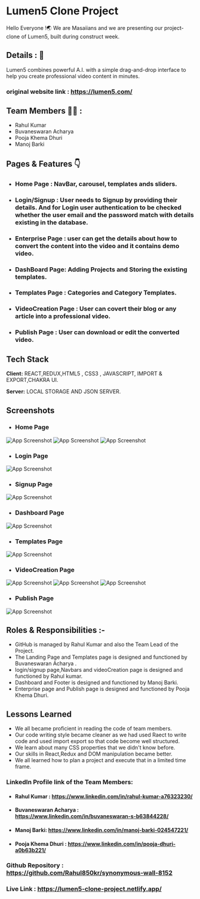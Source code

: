 
# Lumen5 Clone Project

Hello Everyone !🌏 We are Masaiians and we are presenting our project- clone of Lumen5, built during construct week.


## Details : 🔭

Lumen5 combines powerful A.I. with a simple drag-and-drop interface to help you create professional video content in minutes.

### original website link : https://lumen5.com/

## Team Members 👨‍💻 :

- Rahul Kumar
- Buvaneswaran Acharya
- Pooja Khema Dhuri
- Manoj Barki

## Pages & Features 👇

 - ### Home Page : NavBar, carousel, templates ands sliders.
 - ### Login/Signup : User needs to Signup by providing their details. And for Login user authentication to be checked whether the user email and the password match with details existing in the database.
 - ### Enterprise Page : user can get the details about how to convert the content into the video and it contains demo video.
 - ### DashBoard Page: Adding Projects and Storing the existing templates.
 - ### Templates Page : Categories and Category Templates.
 - ### VideoCreation Page : User can covert their blog or any article into a professional video.
 - ### Publish Page : User can download or edit the converted video.


## Tech Stack

**Client:** REACT,REDUX,HTML5 , CSS3 , JAVASCRIPT, IMPORT & EXPORT,CHAKRA UI.

**Server:** LOCAL STORAGE AND JSON SERVER.


## Screenshots
- ### Home Page
![App Screenshot](https://github.com/Rahul850kr/synonymous-wall-8152/blob/master/src/screenshots%20of%20Poject/homepage1.png?raw=true)
![App Screenshot](https://github.com/Rahul850kr/synonymous-wall-8152/blob/master/src/screenshots%20of%20Poject/homepage2.png?raw=true)
![App Screenshot](https://github.com/Rahul850kr/synonymous-wall-8152/blob/master/src/screenshots%20of%20Poject/homepage3.png?raw=true)

- ### Login Page
![App Screenshot](https://github.com/Rahul850kr/synonymous-wall-8152/blob/master/src/screenshots%20of%20Poject/login.png?raw=true)

- ### Signup Page
![App Screenshot](https://github.com/Rahul850kr/synonymous-wall-8152/blob/master/src/screenshots%20of%20Poject/signup.png?raw=true)

- ### Dashboard Page
![App Screenshot](https://github.com/Rahul850kr/synonymous-wall-8152/blob/master/src/screenshots%20of%20Poject/Dashboard.png?raw=true)

- ### Templates Page
![App Screenshot](https://github.com/Rahul850kr/synonymous-wall-8152/blob/master/src/screenshots%20of%20Poject/template.png?raw=true)

- ### VideoCreation Page
![App Screenshot](https://github.com/Rahul850kr/synonymous-wall-8152/blob/master/src/screenshots%20of%20Poject/videocreation1.png?raw=true)
![App Screenshot](https://github.com/Rahul850kr/synonymous-wall-8152/blob/master/src/screenshots%20of%20Poject/videocreation2.png?raw=true)
![App Screenshot](https://github.com/Rahul850kr/synonymous-wall-8152/blob/master/src/screenshots%20of%20Poject/videocreation3.png?raw=true)

- ### Publish Page
![App Screenshot](https://github.com/Rahul850kr/synonymous-wall-8152/blob/master/src/screenshots%20of%20Poject/lastpage.png?raw=true)




## Roles & Responsibilities :-

- GitHub is managed by Rahul Kumar and also the Team Lead of the Project.
- The Landing Page and Templates page is designed and functioned by Buvaneswaran Acharya .
- login/signup page,Navbars and videoCreation page is designed and functioned by Rahul kumar.
- Dashboard and Footer is designed and functioned by Manoj Barki.
- Enterprise page and Publish page is designed and functioned by Pooja Khema Dhuri.

    
## Lessons Learned

- We all became proficient in reading the code of team members.
- Our code writing style became cleaner as we had used Raect to write code and used import export so that code become well structured.
- We learn about many CSS properties that we didn't know before.
- Our skills in React,Redux and DOM manipulation became better.
- We all learned how to plan a project and execute that in a limited time frame.

### LinkedIn Profile link of the Team Members:
- #### Rahul Kumar : https://www.linkedin.com/in/rahul-kumar-a76323230/
- #### Buvaneswaran Acharya : https://www.linkedin.com/in/buvaneswaran-s-b63844228/
- #### Manoj Barki: https://www.linkedin.com/in/manoj-barki-024547221/
- #### Pooja Khema Dhuri : https://www.linkedin.com/in/pooja-dhuri-a0b63b221/


### Github Repository : https://github.com/Rahul850kr/synonymous-wall-8152
### Live Link : https://lumen5-clone-project.netlify.app/


